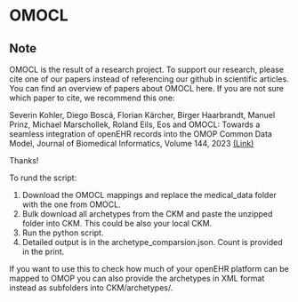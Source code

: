 # OMOCL

Note
------
OMOCL is the result of a research project. To support our research, please cite one of our papers instead of referencing our github in scientific articles. You can find an overview of papers about OMOCL here. If you are not sure which paper to cite, we recommend this one:

Severin Kohler, Diego Boscá, Florian Kärcher, Birger Haarbrandt, Manuel Prinz, Michael Marschollek, Roland Eils, Eos and OMOCL: Towards a seamless integration of openEHR records into the OMOP Common Data Model, Journal of Biomedical Informatics, Volume 144, 2023 [(Link)](https://doi.org/10.1016/j.jbi.2023.104437)

Thanks!

To rund the script:
1. Download the OMOCL mappings and replace the medical_data folder with the one from OMOCL. 
2. Bulk download all archetypes from the CKM and paste the unzipped folder into CKM. This could be also your local CKM. 
3. Run the python script. 
4. Detailed output is in the archetype_comparsion.json.
Count is provided in the print. 

If you want to use this to check how much of your openEHR platform can be mapped to OMOP you can also provide the archetypes in XML format instead as subfolders into CKM/archetypes/. 